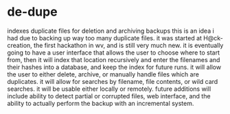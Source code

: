 # de-dupe
indexes duplicate files for deletion and archiving backups
this is an idea i had due to backing up way too many duplicate files.
it was started at H@ck-creation, the first hackathon in wv, and is still very much new.
it is eventually going to have a user interface that allows the user to choose where to 
start from, then it will index that location recursively and enter the filenames and their
hashes into a database, and keep the index for future runs. it will allow the user to 
either delete, archive, or manually handle files which are duplicates.  it will allow for 
searches by filename, file contents, or wild card searches.  it will be usable either locally
or remotely.  future additions will include ability to detect partial or corrupted files, web
interface, and the ability to actually perform the backup with an incremental system.
